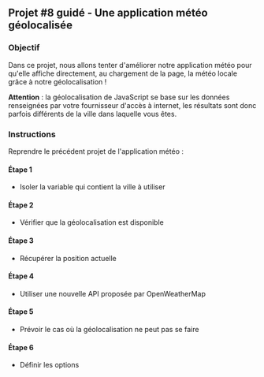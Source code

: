## Projet #8 guidé - Une application météo géolocalisée

### Objectif

Dans ce projet, nous allons tenter d'améliorer notre application météo pour qu'elle affiche directement, au chargement de la page, la météo locale grâce à notre géolocalisation !

**Attention** : la géolocalisation de JavaScript se base sur les données renseignées par votre fournisseur d'accès à internet, les résultats sont donc parfois différents de la ville dans laquelle vous êtes.

### Instructions

Reprendre le précédent projet de l'application météo :

#### Étape 1
- Isoler la variable qui contient la ville à utiliser
#### Étape 2
- Vérifier que la géolocalisation est disponible
#### Étape 3
- Récupérer la position actuelle
#### Étape 4
- Utiliser une nouvelle API proposée par OpenWeatherMap
#### Étape 5
- Prévoir le cas où la géolocalisation ne peut pas se faire
#### Étape 6
- Définir les options